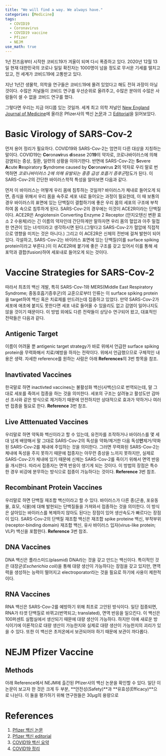```yaml
---
title: "We will find a way. We always have."
categories: [Medicine]
tags:
  - COVID19
  - Coronavirus
  - COVID19 vaccine
  - Pfizer
  - NEJM
use_math: true
---
```

1년 전즈음부터 시작한 코비드19가 겨울이 되며 다시 폭증하고 있다. 2020년 12월 13일 현재 대한민국의 코로나 일일 확진자는 1000명이 넘을 정도로 무서운 기세를 떨치고 있고, 전 세계가 코비드19에 고통받고 있다.

지난 1년간 생물학, 의학을 연구들은 코비드19에 몰려 있었다고 해도 전혀 과장이 아닐 것이다. 수많은 저널들이 코비드 연구를 우선순위로 올려주고, 수많은 분야의 수많은 사람들이 셀 수 없을 코비드 연구를 했다.

그렇다면 우리는 지금 어디쯤 있는 것일까. 세계 최고 의학 저널인 [New England Journal of Medicine](https://www.nejm.org/)에 올라온 Pfizer사의 백신 [논문](https://www.nejm.org/doi/full/10.1056/NEJMoa2034577?query=RP)과 그 [Editorial](https://www.nejm.org/doi/pdf/10.1056/NEJMe2034717?articleTools=true)을 읽어보았다.

# Basic Virology of SARS-Cov-2

먼저 용어 정리가 필요하다. COVID19와 SARS-Cov-2는 엄연히 다른 대상을 지칭하는 말이다. COVID19는 **Co**rona**vi**rus **d**isease 20**19**의 약자로, 코로나바이러스에 의해 감염되는 증상, 질환, 일련의 상황을 이야기한다. 반면에 SARS-Cov-2는 **S**evere **A**cute **R**espiratory **S**yndrome caused by **Co**rona**v**irus **2**의 약자로 우리 말로 번역하면 *코로나바이러스 2에 의해 유발되는 중증 급성 호흡기 증후군*정도가 된다. 이 SARS-Cov-2의 간단한 바이러스학적 특성을 알아보면 다음과 같다.

먼저 이 바이러스는 어떻게 우리 몸에 침투하는 것일까? 바이러스가 체내로 들어오게 되면, 증식을 위해서 우리 몸을 숙주로 세포 내로 들어오는 과정이 필요한데, 이 때 보통의 경우 바이러스의 표면에 있는 단백질이 결합하기에 좋은 우리 몸의 세포의 구조에 부착하여 몸 속으로 침투하게 된다. SARS-Cov-2의 경우에는 이것이 ACE2R이라는 단백질이다. ACE2R은 Angiotensin Converting Enzyme 2 Receptor (안지오텐신 변환 효소 2 수용체)라는 긴 이름의 약자인데 간단하게만 말하자면 우리 몸의 혈압과 아주 밀접한 연관이 있는 녀석이라고 생각하시면 된다.(그렇다고 SARS-Cov-2가 혈압에 직접적으로 영향을 미치는 것은 아니다.) 그리고 이 ACE2R은 신체의 전반에 걸쳐 발현이 되어 있다. 각설하고, SARS-Cov-2는 바이러스 표면에 있는 단백질(이를 surface spiking protein이라고 부른다.)이 이 ACE2R에 붙기에 좋은 구조를 갖고 있어서 이를 통해 세포막과 결합(fusion)하여 세포내로 들어오게 되는 것이다.

# Vaccine Strategies for SARS-Cov-2

따라서 최초의 백신 개발, 특히 SARS-Cov-1와 MERS(Middle East Respiratory Syndrome; 중동호흡기증후군)의 교훈으로부터 인류는 이 surface spiking protein을 target하여 백신 혹은 치료제를 만드려는데 집중하고 있었다. 만약 SARS-Cov-2가 세포에 애초에 붙지도 못한다면 세포 내로 들어올 수 있을리도 없고 감염이 일어나지도 않을 것이기 때문이다. 이 방법 외에도 다른 전략들이 상당수 연구되어 왔고, 대표적인 전략들은 다음과 같다.

## Antigenic Target

이름이 어려울 뿐 antigenic target strategy가 바로 위에서 언급한 surface spiking protein을 무력화해서 치료/예방을 하자는 전략이다. 위에서 언급했으므로 구체적인 내용은 생략. 자세한 reference를 원하는 사람은 아래 **References**의 3번 항목을 참조.

## Inavtivated Vaccines

한국말로 하면 inactivted vaccines는 불활성화 백신(사백신)으로 번역되는데, 말 그대로 세포를 죽여서 접종을 하는 것을 의미한다. 세포의 구조는 살려놓고 활성도만 감마선 조사와 같은 방식으로 제거하기 때문에 안전하지만 상대적으로 효과가 약하거나 여러 번 접종을 필요로 한다. **Reference** 3번 참조.

## Live Atttenuated Vaccines

우리말로 하면 약독화 백신이라고 할 수 있는데, 유전자를 조작하거나 바이러스를 몇 세대 넘게 배양해서 말 그대로 SARS-Cov-2의 독성을 약화/제거한 다음 독성**만**제거/약화된 SARS-Cov-2를 체내에 주입하는 것을 의미한다. 그러면 무력화된 SARS-Cov-2는 체내에 독성을 주지 못하기 때문에 접종자는 아무런 증상을 느끼지 못하지만, 실제로 SARS-Cov-2가 체내에 있기 때문에 신체는 SARS-Cov-2를 죽이기 위해서 면역 반응을 개시한다. 따라서 접종자는 면역 반응이 생기게 되는 것이다. 이 방법의 장점은 특수한 경우 비강에 분무하는 방식으로 접종이 가능하다는 것이다. **Reference** 3번 참조.

## Recombinant Protein Vaccines

우리말로 하면 단백질 재조합 백신이라고 할 수 있다. 바이러스가 다른 종(곤충, 포유동물, 효모, 식물)에 대해 발현되는 단백질들을 가져와서 접종하는 것을 의미한다. 이 방식은 살아있는 바이러스를 복제하지 않아도 된다는 장점이 있어 생산속도가 빠르다는 장점이 있다. SARS-Cov-2의 단백질 재조합 백신은 재조합 spike proteine 백신, 부착부위(receptor-binding domain) 재조합 백신, 유사 바이러스 입자(virus-like protein; VLP) 백신을 포함한다. **Reference** 3번 참조.

## DNA Vaccines

DNA 백신은 플라스미드(plasmid) DNA라는 것을 갖고 만드는 백신이다. 특이적인 것은 대장균(*Escherichia coli*)을 통해 대량 생산이 가능하다는 장점을 갖고 있지만, 면역력을 생성하는 능력이 떨어지고 electroporator라는 것을 필요로 하기에 사용이 제한적이다.

## RNA Vaccines

RNA 백신은 SARS-Cov-2를 예방하기 위해 최초로 고안된 방식이다. 일단 접종되면, RNA가 타겟 단백질로 바뀌고(번역되고; translated), 면역 반응을 일으킨다. 이 백신은 100퍼센트 실험실에서 생산되기 때문에 대량 생산이 가능하다. 하지만 아예 새로운 방식이기에 이론적으로 대량 생산이 가능한지와 실제로 대량 생산이 가능한지의 괴리가 있을 수 있다. 또한 이 백신은 초저온에서 보관되어야 하기 때문에 보관이 까다롭다.

# NEJM Pfizer Vaccine

## Methods

아래 Reference에서 NEJM에 출간된 Pfizer사의 백신 논문을 확인할 수 있다. 일단 이 논문이 보고자 한 것은 크게 두 부분, **안전성(Safety)**과 **유효성(Efficacy)**으로 나뉜다. 이 둘을 평가하기 위해 연구원들은 30$\mu$g의 용량으로 


# References

1. [Pfizer 백신 논문](https://www.nejm.org/doi/full/10.1056/NEJMoa2034577?query=RP)
2. [Pfizer 백신 editorial](https://www.nejm.org/doi/pdf/10.1056/NEJMe2034717?articleTools=true)
3. [COVID19 백신 요약](https://www.uptodate.com/contents/coronavirus-disease-2019-covid-19-vaccines-to-prevent-sars-cov-2-infection?search=covid&source=search_result&selectedTitle=2~150&usage_type=default&display_rank=2)
4. [COVID19 정리](https://www.uptodate.com/contents/coronavirus-disease-2019-covid-19-epidemiology-virology-and-prevention?search=covid&source=search_result&selectedTitle=7~150&usage_type=default&display_rank=7)
